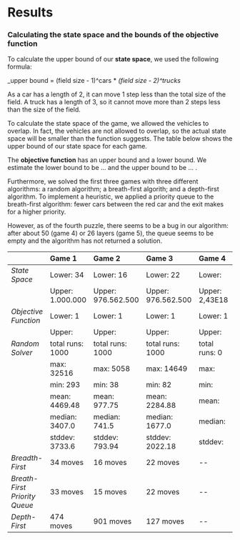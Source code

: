 # Results
### Calculating the state space and the bounds of the objective function
To calculate the upper bound of our **state space**, we used the following formula:  

  _upper bound = (field size - 1)^cars * _(field size - 2)^trucks_  

  As a car has a length of 2, it can move 1 step less than the total size of the
field. A truck has a length of 3, so it cannot move more than 2 steps less than
the size of the field.  

  To calculate the state space of the game, we allowed the vehicles to overlap. In
fact, the vehicles are not allowed to overlap, so the actual state space will be
smaller than the function suggests. The table below shows the upper bound of our
state space for each game.  

  The **objective function** has an upper bound and a lower bound. We estimate the
lower bound to be ... and the upper bound to be ... .  

  Furthermore, we solved the first three games with three different algorithms:
a random algorithm; a breath-first algorith; and a depth-first algorithm. To implement
a heuristic, we applied a priority queue to the breath-first algorithm: fewer cars
between the red car and the exit makes for a higher priority.

  However, as of the fourth puzzle, there seems to be a bug in our algorithm:
after about 50 (game 4) or 26 layers (game 5), the queue seems to be empty and
the algorithm has not returned a solution.

||Game 1|Game 2|Game 3|Game 4|Game 5|Game 6|Game 7|
|---| :--- | :--- | :---| :---| :---| :---| :---|
|_State Space_|Lower: 34|Lower: 16|Lower: 22|Lower: |Lower: |Lower: |Lower: |
||Upper: 1.000.000|Upper: 976.562.500|Upper: 976.562.500|Upper: 2,43E18|Upper:2,12E21|Upper: 1,04E23 |Upper:1,31E44|
|_Objective Function_|Lower: 1|Lower: 1|Lower: 1|Lower: 1|Lower: 1|Lower: 1|Lower: 1|
||Upper: |Upper: |Upper: |Upper: |Upper: |Upper: |Upper: |
|_Random Solver_|total runs: 1000|total runs: 1000|total runs: 1000|total runs: 0|total runs: 0|total runs: 0|total runs: 0|
||max: 32516|max: 5058|max: 14649|max: |max: |max: |max: |
||min: 293|min: 38|min: 82|min: |min: |min: |min: |
||mean: 4469.48|mean: 977.75|mean: 2284.88|mean: |mean: |mean: |mean: |
||median: 3407.0|median: 741.5|median: 1677.0|median: |median: |median: |median: |
||stddev: 3733.6|stddev: 793.94|stddev: 2022.18|stddev: |stddev: |stddev: |stddev: |
|_Breadth-First_|34 moves|16 moves|22 moves| -- | -- | -- | -- |
|_Breath-First Priority Queue_|33 moves|15 moves|22 moves| -- | -- | -- | -- |
|_Depth-First_|474 moves|901 moves|127 moves| -- | -- | -- | -- |
